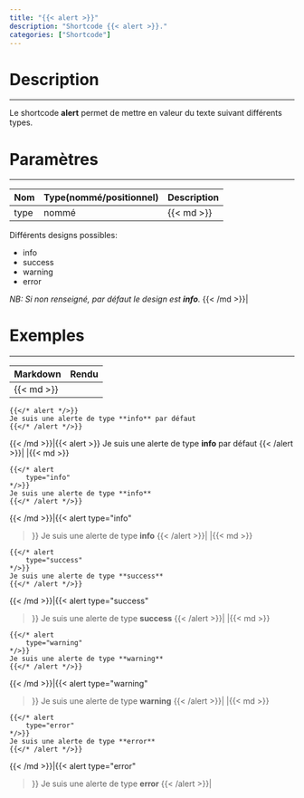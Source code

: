 ```yaml
---
title: "{{< alert >}}"
description: "Shortcode {{< alert >}}."
categories: ["Shortcode"]
---
```


# Description
---

Le shortcode **alert** permet de mettre en valeur du texte suivant différents types.

# Paramètres
---

| Nom | Type(nommé/positionnel) | Description |
| --- | ----------------------- | ----------- |
| type| nommé |{{< md >}}
Différents designs possibles:
* info
* success
* warning
* error

*NB: Si non renseigné, par défaut le design est **info**.*
{{< /md >}}|

# Exemples
---

| Markdown | Rendu |
| -------- | ----- |
|{{< md >}}
```
{{</* alert */>}}
Je suis une alerte de type **info** par défaut
{{</* /alert */>}}
```
{{< /md >}}|{{< alert >}}
Je suis une alerte de type **info** par défaut
{{< /alert >}}|
|{{< md >}}
```
{{</* alert
    type="info"
*/>}}
Je suis une alerte de type **info**
{{</* /alert */>}}
```
{{< /md >}}|{{< alert
    type="info"
>}}
Je suis une alerte de type **info**
{{< /alert >}}|
|{{< md >}}
```
{{</* alert
    type="success"
*/>}}
Je suis une alerte de type **success**
{{</* /alert */>}}
```
{{< /md >}}|{{< alert
    type="success"
>}}
Je suis une alerte de type **success**
{{< /alert >}}|
|{{< md >}}
```
{{</* alert
    type="warning"
*/>}}
Je suis une alerte de type **warning**
{{</* /alert */>}}
```
{{< /md >}}|{{< alert
    type="warning"
>}}
Je suis une alerte de type **warning**
{{< /alert >}}|
|{{< md >}}
```
{{</* alert
    type="error"
*/>}}
Je suis une alerte de type **error**
{{</* /alert */>}}
```
{{< /md >}}|{{< alert
    type="error"
>}}
Je suis une alerte de type **error**
{{< /alert >}}|
